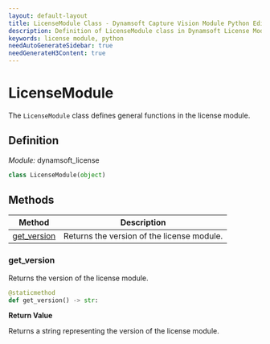 ```yaml
---
layout: default-layout
title: LicenseModule Class - Dynamsoft Capture Vision Module Python Edition API Reference
description: Definition of LicenseModule class in Dynamsoft License Module Python Edition.
keywords: license module, python
needAutoGenerateSidebar: true
needGenerateH3Content: true
---
```


# LicenseModule

The `LicenseModule` class defines general functions in the license module.

## Definition

*Module:* dynamsoft_license

```python
class LicenseModule(object) 
```

## Methods

| Method                     | Description                                |
| -------------------------- | ------------------------------------------ |
| [get_version](#get_version)  | Returns the version of the license module. |

### get_version

Returns the version of the license module.

```python
@staticmethod
def get_version() -> str:
```

**Return Value**

Returns a string representing the version of the license module.
